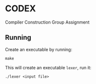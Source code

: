 # CODEX
Compiler Construction Group Assignment

## Running
Create an executable by running:
```
make
```
This will create an executable `lexer`, run it:
```
./lexer <input file>
```

